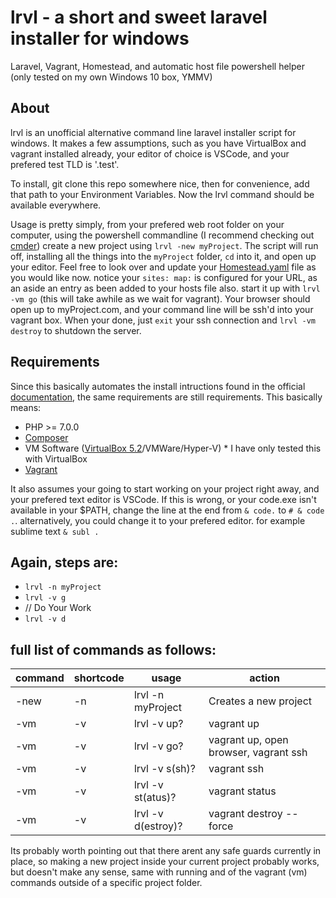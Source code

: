 # lrvl - a short and sweet laravel installer for windows
Laravel, Vagrant, Homestead, and automatic host file powershell helper (only tested on my own Windows 10 box, YMMV)

## About

lrvl is an unofficial alternative command line laravel installer script for windows. It makes a few assumptions, such as you have VirtualBox and vagrant installed already, your editor of choice is VSCode, and your prefered test TLD is '.test'.

To install, git clone this repo somewhere nice, then for convenience, add that path to your Environment Variables. Now the lrvl command should be available everywhere.

Usage is pretty simply, from your prefered web root folder on your computer, using the powershell commandline (I recommend checking out [cmder](http://cmder.net/)) create a new project using `lrvl -new myProject`. The script will run off, installing all the things into the `myProject` folder, `cd` into it, and open up your editor. Feel free to look over and update your [Homestead.yaml](https://laravel.com/docs/5.5/homestead) file as you would like now. notice your ` sites: map: ` is configured for your URL, as an aside an entry as been added to your hosts file also. start it up with `lrvl -vm go` (this will take awhile as we wait for vagrant). Your browser should open up to myProject.com, and your command line will be ssh'd into your vagrant box. When your done, just `exit` your ssh connection and `lrvl -vm destroy` to shutdown the server.

## Requirements
Since this basically automates the install intructions found in the official [documentation](https://laravel.com/docs/5.5/installation), the same requirements are still requirements. This basically means:
- PHP >= 7.0.0
- [Composer](https://getcomposer.org/download/)
- VM Software ([VirtualBox 5.2](https://www.virtualbox.org/wiki/Downloads)/VMWare/Hyper-V) * I have only tested this with VirtualBox
- [Vagrant](https://www.vagrantup.com/downloads.html)

It also assumes your going to start working on your project right away, and your prefered text editor is VSCode. If this is wrong, or your code.exe isn't available in your $PATH, change the line at the end from `& code.` to `# & code .`. alternatively, you could change it to your prefered editor. for example sublime text `& subl .`

## Again, steps are:
- `lrvl -n myProject`
- `lrvl -v g`
- // Do Your Work
- `lrvl -v d`

## full list of commands as follows:

| command | shortcode | usage              | action                                |
| ------- | --------- | ------------------ | ------------------------------------- |
| -new    | -n        | lrvl -n myProject  | Creates a new project                 |
| -vm     | -v        | lrvl -v up?        | vagrant up                            |
| -vm     | -v        | lrvl -v go?        | vagrant up, open browser, vagrant ssh |
| -vm     | -v        | lrvl -v s(sh)?     | vagrant ssh                           |
| -vm     | -v        | lrvl -v st(atus)?  | vagrant status                        |
| -vm     | -v        | lrvl -v d(estroy)? | vagrant destroy --force               |

Its probably worth pointing out that there arent any safe guards currently in place, so making a new project inside your current project probably works, but doesn't make any sense, same with running and of the vagrant (vm) commands outside of a specific project folder.
